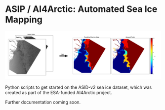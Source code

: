 # ASIP / AI4Arctic: Automated Sea Ice Mapping

![](header.png)

Python scripts to get started on the ASID-v2 sea ice dataset, which was created as part of the ESA-funded AI4Arctic project.

Further documentation coming soon.
